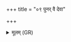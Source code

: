 +++
title = "०९ पुनर् वै देवा"

+++
<details><summary>मूलम् (GR)</summary>

पुनर् वै देवा अददुः  
पुनर् मनुष्या उत ।  
राजानः सत्यं कृण्वन्तो  
ब्रह्मजायां पुनर् ददुः ॥
</details>